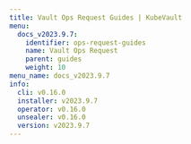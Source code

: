 ```yaml
---
title: Vault Ops Request Guides | KubeVault
menu:
  docs_v2023.9.7:
    identifier: ops-request-guides
    name: Vault Ops Request
    parent: guides
    weight: 10
menu_name: docs_v2023.9.7
info:
  cli: v0.16.0
  installer: v2023.9.7
  operator: v0.16.0
  unsealer: v0.16.0
  version: v2023.9.7
---
```


